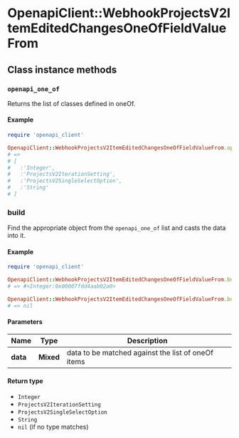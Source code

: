 # OpenapiClient::WebhookProjectsV2ItemEditedChangesOneOfFieldValueFrom

## Class instance methods

### `openapi_one_of`

Returns the list of classes defined in oneOf.

#### Example

```ruby
require 'openapi_client'

OpenapiClient::WebhookProjectsV2ItemEditedChangesOneOfFieldValueFrom.openapi_one_of
# =>
# [
#   :'Integer',
#   :'ProjectsV2IterationSetting',
#   :'ProjectsV2SingleSelectOption',
#   :'String'
# ]
```

### build

Find the appropriate object from the `openapi_one_of` list and casts the data into it.

#### Example

```ruby
require 'openapi_client'

OpenapiClient::WebhookProjectsV2ItemEditedChangesOneOfFieldValueFrom.build(data)
# => #<Integer:0x00007fdd4aab02a0>

OpenapiClient::WebhookProjectsV2ItemEditedChangesOneOfFieldValueFrom.build(data_that_doesnt_match)
# => nil
```

#### Parameters

| Name | Type | Description |
| ---- | ---- | ----------- |
| **data** | **Mixed** | data to be matched against the list of oneOf items |

#### Return type

- `Integer`
- `ProjectsV2IterationSetting`
- `ProjectsV2SingleSelectOption`
- `String`
- `nil` (if no type matches)

